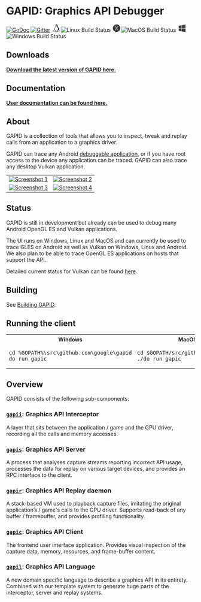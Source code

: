 # GAPID: Graphics API Debugger

[![GoDoc](https://godoc.org/github.com/google/gapid?status.svg)](https://godoc.org/github.com/google/gapid)
[![Gitter](https://badges.gitter.im/google/gapid.svg)](https://gitter.im/google/gapid?utm_source=badge&utm_medium=badge&utm_campaign=pr-badge&utm_content=badge)
<img alt="Linux" src="kokoro/img/linux.png" width="20px" height="20px" hspace="2px"/>![Linux Build Status](https://gapid-build.storage.googleapis.com/badges/build_status_linux.svg)
<img alt="MacOS" src="kokoro/img/macos.png" width="20px" height="20px" hspace="2px"/>![MacOS Build Status](https://gapid-build.storage.googleapis.com/badges/build_status_macos.svg)
<img alt="Windows" src="kokoro/img/windows.png" width="20px" height="20px" hspace="2px"/>![Windows Build Status](https://gapid-build.storage.googleapis.com/badges/build_status_windows.svg)

## Downloads

**[Download the latest version of GAPID here.](https://github.com/google/gapid/releases)**

## Documentation

**[User documentation can be found here.](https://google.github.io/gapid/about)**

## About

GAPID is a collection of tools that allows you to inspect, tweak and replay calls from an application to a graphics driver.

GAPID can trace any Android [debuggable application](https://developer.android.com/guide/topics/manifest/application-element.html#debug), or if you have root access to the device any application can be traced.
GAPID can also trace any desktop Vulkan application.

<table>
  <tr>
    <td>
      <a href="https://google.github.io/gapid/images/screenshots/framebuffer.png">
        <img src="https://google.github.io/gapid/images/screenshots/framebuffer_thumb.jpg" alt="Screenshot 1">
      </a>
    </td>
    <td>
      <a href="https://google.github.io/gapid/images/screenshots/geometry.png">
        <img src="https://google.github.io/gapid/images/screenshots/geometry_thumb.jpg" alt="Screenshot 2">
      </a>
    </td>
  </tr>
  <tr>
    <td>
      <a href="https://google.github.io/gapid/images/screenshots/textures.png">
        <img src="https://google.github.io/gapid/images/screenshots/textures_thumb.jpg" alt="Screenshot 3">
      </a>
    </td>
    <td>
      <a href="https://google.github.io/gapid/images/screenshots/shaders.png">
        <img src="https://google.github.io/gapid/images/screenshots/shaders_thumb.jpg" alt="Screenshot 4">
      </a>
    </td>
  </tr>
</table>

## Status
GAPID is still in development but already can be used to debug many Android OpenGL ES and Vulkan applications.

The UI runs on Windows, Linux and MacOS and can currently be used to trace GLES on Android as well as Vulkan
on Windows, Linux and Android.
We also plan to be able to trace OpenGL ES applications on hosts that support the API.

Detailed current status for Vulkan can be found [here](gapis/api/vulkan/README.md).

## Building
See [Building GAPID](BUILDING.md).

## Running the client

<table>
  <tr>
    <th>Windows</th>
    <th>MacOS / Linux</th>
  </tr>
  <tr>
    <td><pre>cd %GOPATH%\src\github.com\google\gapid<br>do run gapic</pre></td>
    <td><pre>cd $GOPATH/src/github.com/google/gapid<br>./do run gapic</pre></td>
  </tr>
</table>

## Overview
GAPID consists of the following sub-components:

### [`gapii`](gapii): Graphics API Interceptor
A layer that sits between the application / game and the GPU driver, recording all the calls and memory accesses.

### [`gapis`](gapis): Graphics API Server
A process that analyses capture streams reporting incorrect API usage, processes the data for replay on various target devices, and provides an RPC interface to the client.

### [`gapir`](gapir): Graphics API Replay daemon
A stack-based VM used to playback capture files, imitating the original application’s / game's calls to the GPU driver. Supports read-back of any buffer / framebuffer, and provides profiling functionality.

### [`gapic`](gapic): Graphics API Client
The frontend user interface application. Provides visual inspection of the capture data, memory, resources, and frame-buffer content.

### [`gapil`](gapil): Graphics API Language
A new domain specific language to describe a graphics API in its entirety. Combined with our template system to generate huge parts of the interceptor, server and replay systems.
